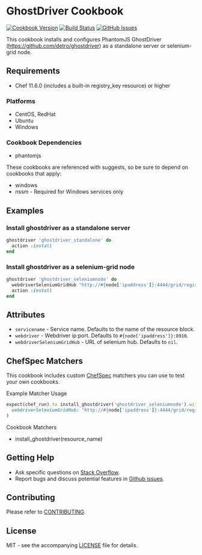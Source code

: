 # GhostDriver Cookbook

[![Cookbook Version](http://img.shields.io/cookbook/v/ghostdriver.svg?style=flat-square)][supermarket]
[![Build Status](http://img.shields.io/travis/dhoer/chef-ghostdriver.svg?style=flat-square)][travis]
[![GitHub Issues](http://img.shields.io/github/issues/dhoer/chef-ghostdriver.svg?style=flat-square)][github]

[supermarket]: https://supermarket.chef.io/cookbooks/ghostdriver
[travis]: https://travis-ci.org/dhoer/chef-ghostdriver
[github]: https://github.com/dhoer/chef-ghostdriver/issues

This cookbook installs and configures PhantomJS GhostDriver (https://github.com/detro/ghostdriver) as a 
standalone server or selenium-grid node.

## Requirements

- Chef 11.6.0 (includes a built-in registry_key resource) or higher

### Platforms

- CentOS, RedHat
- Ubuntu
- Windows

### Cookbook Dependencies

- phantomjs

These cookbooks are referenced with suggests, so be sure to depend on cookbooks that apply:

- windows
- nssm - Required for Windows services only 

## Examples

### Install ghostdriver as a standalone server

```ruby
ghostdriver 'ghostdriver_standalone' do
  action :install
end
```

### Install ghostdriver as a selenium-grid node

```ruby
ghostdriver 'ghostdriver_seleniumnode' do
  webdriverSeleniumGridHub "http://#{node['ipaddress']}:4444/grid/register/"
  action :install
end
```

## Attributes

- `servicename` - Service name.  Defaults to the name of the resource block. 
- `webdriver` - Webdriver ip:port.  Defaults to `#{node['ipaddress']}:8910`.
- `webdriverSeleniumGridHub` -  URL of selenium hub. Defaults to `nil`.

## ChefSpec Matchers

This cookbook includes custom [ChefSpec](https://github.com/sethvargo/chefspec) matchers you can use to test 
your own cookbooks.

Example Matcher Usage

```ruby
expect(chef_run).to install_ghostdriver('ghostdriver_seleniumnode').with(
  webdriverSeleniumGridHub: "http://#{node['ipaddress']}:4444/grid/register/"
)
```
      
Cookbook Matchers

- install_ghostdriver(resource_name)

## Getting Help

- Ask specific questions on [Stack Overflow](http://stackoverflow.com/questions/tagged/chef-ghostdriver).
- Report bugs and discuss potential features in [Github issues](https://github.com/dhoer/chef-ghostdriver/issues).

## Contributing

Please refer to [CONTRIBUTING](https://github.com/dhoer/chef-ghostdriver/blob/master/CONTRIBUTING.md).

## License

MIT - see the accompanying [LICENSE](https://github.com/dhoer/chef-ghostdriver/blob/master/LICENSE.md) file for details.

